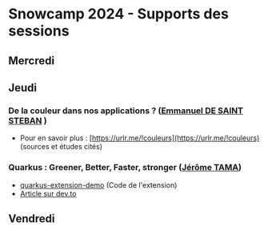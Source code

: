 # Snowcamp 2024 - Supports des sessions

## Mercredi

## Jeudi

### De la couleur dans nos applications ? ([Emmanuel DE SAINT STEBAN](https://bsky.app/profile/manu.dss.name) )
* Pour en savoir plus : [https://urlr.me/!couleurs](https://urlr.me/!couleurs) (sources et études cités)

### Quarkus : Greener, Better, Faster, stronger ([Jérôme TAMA](https://github.com/jtama))
* [quarkus-extension-demo](https://github.com/jtama/quarkus-extension-demo) (Code de l'extension)
* [Article sur dev.to](https://dev.to/onepoint/quarkus-greener-better-faster-stronger-55ea)

## Vendredi
